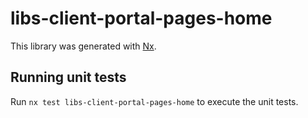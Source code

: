 # libs-client-portal-pages-home

This library was generated with [Nx](https://nx.dev).

## Running unit tests

Run `nx test libs-client-portal-pages-home` to execute the unit tests.
